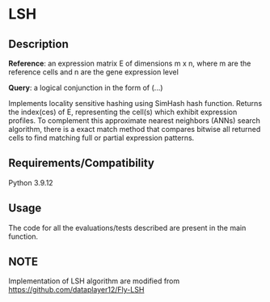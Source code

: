 # LSH

## Description
**Reference**: an expression matrix E of dimensions m x n, where m are the reference cells and n are the gene expression level

**Query**: a logical conjunction in the form of (...)

Implements locality sensitive hashing using SimHash hash function. Returns the index(ces) of E, representing the cell(s) which exhibit expression profiles. To complement this approximate nearest neighbors (ANNs) search algorithm, there is a exact match method that compares bitwise all returned cells to find matching full or partial expression patterns.

## Requirements/Compatibility
Python 3.9.12

## Usage
The code for all the evaluations/tests described are present in the main function. 

## NOTE
Implementation of LSH algorithm are modified from https://github.com/dataplayer12/Fly-LSH
